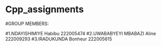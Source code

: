 # Cpp_assignments
#GROUP MEMBERS:

#1.NDAYISHIMIYE Habibu 222005474
#2.UWABABYEYI MBABAZI Aline 222009293
#3.IRADUKUNDA Bonheur 222005615
